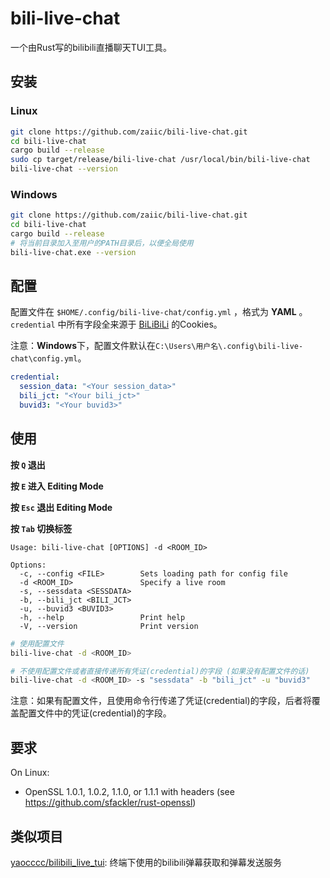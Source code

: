# bili-live-chat

一个由Rust写的bilibili直播聊天TUI工具。

## 安装

### Linux

```bash
git clone https://github.com/zaiic/bili-live-chat.git
cd bili-live-chat
cargo build --release
sudo cp target/release/bili-live-chat /usr/local/bin/bili-live-chat
bili-live-chat --version
```

### Windows

```bash
git clone https://github.com/zaiic/bili-live-chat.git
cd bili-live-chat
cargo build --release
# 将当前目录加入至用户的PATH目录后，以便全局使用
bili-live-chat.exe --version
```

## 配置

配置文件在 `$HOME/.config/bili-live-chat/config.yml` ，格式为 **YAML** 。
`credential` 中所有字段全来源于 [BiLiBiLi](https://www.bilibili.com) 的Cookies。

注意：**Windows**下，配置文件默认在`C:\Users\用户名\.config\bili-live-chat\config.yml`。

```yaml
credential:
  session_data: "<Your session_data>"
  bili_jct: "<Your bili_jct>"
  buvid3: "<Your buvid3>"
```

## 使用

**按 `Q` 退出**

**按 `E` 进入 Editing Mode**

**按 `Esc` 退出 Editing Mode**

**按 `Tab` 切换标签**

```
Usage: bili-live-chat [OPTIONS] -d <ROOM_ID>

Options:
  -c, --config <FILE>        Sets loading path for config file
  -d <ROOM_ID>               Specify a live room
  -s, --sessdata <SESSDATA>  
  -b, --bili_jct <BILI_JCT>  
  -u, --buvid3 <BUVID3>      
  -h, --help                 Print help
  -V, --version              Print version
```
```bash
# 使用配置文件
bili-live-chat -d <ROOM_ID>

# 不使用配置文件或者直接传递所有凭证(credential)的字段 (如果没有配置文件的话)
bili-live-chat -d <ROOM_ID> -s "sessdata" -b "bili_jct" -u "buvid3"
```

注意：如果有配置文件，且使用命令行传递了凭证(credential)的字段，后者将覆盖配置文件中的凭证(credential)的字段。

## 要求

On Linux:
- OpenSSL 1.0.1, 1.0.2, 1.1.0, or 1.1.1 with headers (see https://github.com/sfackler/rust-openssl)

## 类似项目

[yaocccc/bilibili_live_tui](https://github.com/yaocccc/bilibili_live_tui): 终端下使用的bilibili弹幕获取和弹幕发送服务 
